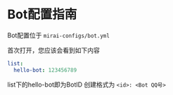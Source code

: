 # Bot配置指南

Bot配置位于 `mirai-configs/bot.yml`

首次打开，您应该会看到如下内容

```yaml
list:
  hello-bot: 123456789
```
list下的hello-bot即为BotID
创建格式为 `<id>: <Bot QQ号>`